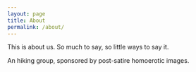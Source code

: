 ```yaml
---
layout: page
title: About
permalink: /about/
---
```


This is about us. So much to say, so little ways to say it.

An hiking group, sponsored by post-satire homoerotic images.
